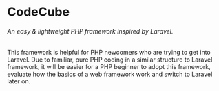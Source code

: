 # CodeCube
###### An easy & lightweight PHP framework inspired by Laravel.
This framework is helpful for PHP newcomers who are trying to get into Laravel. Due to familiar, pure PHP coding in a similar structure to Laravel framework, it will be easier for a PHP beginner to adopt this framework, evaluate how the basics of a web framework work and switch to Laravel later on. 
 
